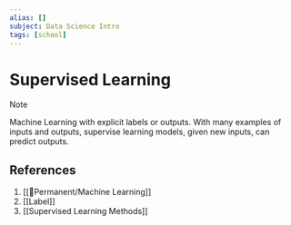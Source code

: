 ```yaml
---
alias: []
subject: Data Science Intro
tags: [school]
---
```

# Supervised Learning

> [!note]
> Machine Learning with explicit labels or outputs. 
> With many examples of inputs and outputs, supervise learning models, given new inputs, can predict outputs.

## References
1. [[🗻Permanent/Machine Learning]]
2. [[Label]]
3. [[Supervised Learning Methods]]